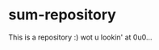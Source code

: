 # sum-repository
This is a repository :)                                                                                            wot u lookin' at 0u0...
